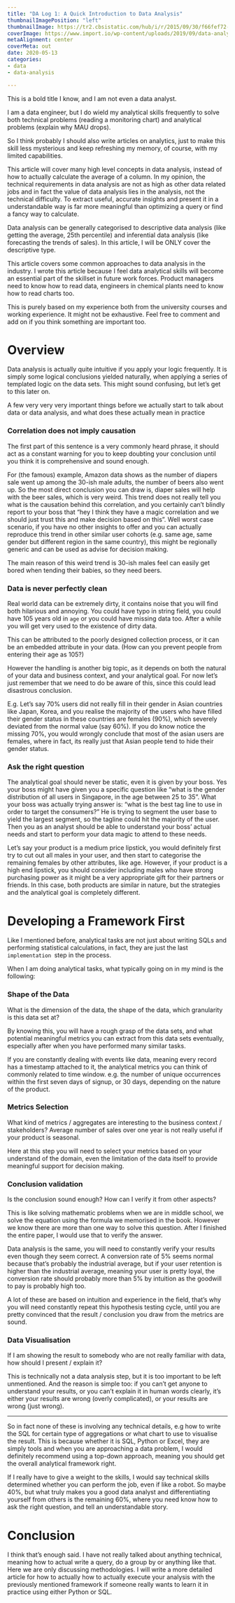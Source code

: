 ```yaml
---
title: "DA Log 1: A Quick Introduction to Data Analysis"
thumbnailImagePosition: "left"
thumbnailImage: https://tr2.cbsistatic.com/hub/i/r/2015/09/30/f66fef72-5d57-48cc-bd8c-7ec0941e73ef/resize/1200x/c7e3985615f96fd77c8a861f27b31a6d/dataanalysisistockrobuart.jpg
coverImage: https://www.import.io/wp-content/uploads/2019/09/data-analysis-blog.jpg
metaAlignment: center
coverMeta: out
date: 2020-05-13
categories:
- data
- data-analysis

---
```


This is a bold title I know, and I am not even a data analyst.
<!--more-->

I am a data engineer, but I do wield my analytical skills frequently to solve both technical problems (reading a monitoring chart) and analytical problems (explain why MAU drops).

So I think probably I should also write articles on analytics, just to make this skill less mysterious and keep refreshing my memory, of course, with my limited capabilities.

This article will cover many high level concepts in data analysis, instead of how to actually calculate the average of a column. 
In my opinion, the technical requirements in data analysis are not as high as other data related jobs
and in fact the value of data analysis lies in the analysis, not the technical difficulty.
To extract useful, accurate insights and present it in a understandable way is far more meaningful than
optimizing a query or find a fancy way to calculate.

Data analysis can be generally categorised to descriptive data analysis (like getting the average, 25th percentile) and inferential data analysis (like forecasting the trends of sales). In this article, I will be ONLY cover the descriptive type.

This article covers some common approaches to data analysis in the industry. I wrote this article because I feel data analytical skills will become an essential part of the skillset in future work forces. Product managers need to know how to read data, engineers in chemical plants need to know how to read charts too.

This is purely based on my experience both from the university courses and working experience. It might not be exhaustive. Feel free to comment and  add on if you think something are important too.

# Overview
Data analysis is actually quite intuitive if you apply your logic frequently. It is simply some logical conclusions yielded naturally, when applying a series of templated logic on the data sets. This might sound confusing, but let’s get to this later on. 

A few very very very important things before we actually start to talk about data or data analysis, and what does these actually mean in practice

### Correlation does not imply causation

The first part of this sentence is a very commonly heard phrase, it should act as a constant warning for you to keep doubting your conclusion until you think it is comprehensive and sound enough.

For (the famous) example, Amazon data shows as the number of diapers sale went up among the 30-ish male adults,  the number of beers also went up.  So the most direct conclusion you can draw is,  diaper sales will help with the beer sales, which is very weird. This trend does not really tell you what is the causation behind this correlation, and you certainly can’t blindly report to your boss that “hey I think they have a magic correlation and we should just trust this and make decision based on this”.  Well worst case scenario, if you have no other insights to offer and you can actually reproduce this trend in other similar user cohorts (e.g. same age, same gender but different region in the same country), this might be regionally generic and can be used as advise for decision making.

The main reason of this weird trend is 30-ish males feel can easily get bored when tending their babies, so they need beers.

### Data is never perfectly clean

Real world data can be extremely dirty, it contains noise that you will find both hilarious and annoying. You could have typo in string field, you could have 105 years old in `age` or you could have missing data too. After a while you will get very used to the existence of dirty data. 

This can be attributed to the poorly designed collection process, or it can be an embedded attribute in your data.  (How can you prevent people from entering their age as 105?)

However the handling is another big topic, as it depends on both the natural of your data and business context, and your analytical goal. For now let’s just remember that we need to do be aware of this, since this could lead disastrous conclusion.

E.g. Let’s say 70% users did not really fill in their gender in Asian countries like Japan, Korea, and you realise the majority of the users who have filled their gender status in these countries are females (90%), which severely deviated from the normal value (say 60%). If you do know notice the missing 70%,  you would wrongly conclude that most of the asian users are females, where in fact, its really just that Asian people tend to hide their gender status.

### Ask the right question

The analytical goal should never be static, even it is given by your boss. Yes your boss might have given you a specific question like “what is the gender distribution of all users in Singapore, in the age between 25 to 35”. What your boss was actually trying answer is: “what is the best tag line to use in order to target the consumers?” He is trying to segment the user base to yield the largest segment, so the tagline could hit the majority of the user. Then you as an analyst should be able to understand your boss’ actual needs and start to perform your data magic to attend to these needs.

Let’s say your product is a medium price lipstick,  you would definitely first try to cut out all males in your user, and then start to categorise the remaining females by other attributes, like age. However, if your product is a high end lipstick, you should consider including males who have strong purchasing power as it might be a very appropriate gift for their partners or friends. In this case, both products are similar in nature, but the strategies and the analytical goal is completely different. 

# Developing a Framework First
Like I mentioned before, analytical tasks are not just about writing SQLs and performing statistical calculations, in fact, they are just the last `implementation `step in the process.

When I am doing analytical tasks, what typically going on in my mind is the following:

### Shape of the Data
What is the dimension of the data, the shape of the data, which granularity is this data set at?

By knowing this, you will have a rough grasp of the data sets, and what potential meaningful metrics you can extract from this data sets eventually, especially after when you have performed many similar tasks.

If you are constantly dealing with events like data, meaning every record has a timestamp attached to it, the analytical metrics you can think of commonly related to time window. e.g. the number of unique occurrences within the first seven days of signup, or 30 days, depending on the nature of the product.

### Metrics Selection
What kind of metrics / aggregates are interesting to the business context / stakeholders? Average number of sales over one year is not really useful if your product is seasonal.

Here at this step you will need to select your metrics based on your understand of the domain, even the limitation of the data itself to provide meaningful support for decision making. 

### Conclusion validation

Is the conclusion sound enough? How can I verify it from other aspects?

This is like solving mathematic problems when we are in middle school, we solve the equation using the formula we memorised in the book. However we know there are more than one way to solve this question. After I finished the entire paper, I would use that to verify the answer.

Data analysis is the same, you will need to constantly verify your results even though they seem correct. A conversion rate of 5% seems normal because that’s probably the industrial average, but if your user retention is higher than the industrial average, meaning your user is pretty loyal, the conversion rate should probably more than 5% by intuition as the goodwill to pay is probably high too.

A lot of these are based on intuition and experience in the field, that’s why you will need constantly repeat this hypothesis testing cycle, until you are pretty convinced that the result / conclusion you draw from the metrics are sound.

### Data Visualisation
If I am showing the result to somebody who are not really familiar with data, how should I present / explain it?

This is technically not a data analysis step, but it is too important to be left unmentioned. And the reason is simple too: if you can’t get anyone to understand your results, or you can’t explain it in human words clearly, it’s either your results are wrong (overly complicated), or your results are wrong (just wrong).

---
So in fact none of these is involving any technical details, e.g how to write the SQL for certain type of aggregations or what chart to use to visualise the result. This is because whether it is SQL, Python or Excel, they are simply tools and when you are approaching a data problem, I would definitely recommend using a top-down approach, meaning you should get the overall analytical framework right. 

If I really have to give a weight to the skills, I would say technical skills determined whether you can perform the job, even if like a robot. So maybe 40%, but what truly makes you a good data analyst and differentiating yourself from others is the remaining 60%, where you need know how to ask the right question, and tell an understandable story.

# Conclusion
I think that’s enough said. I have not really talked about anything technical, meaning how to actual write a query, do a group by or anything like that. Here we are only discussing methodologies. I will write a more detailed article for how to actually
    how to actually execute your analysis with the previously mentioned framework if someone really wants to learn it in practice using either Python or SQL.





